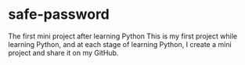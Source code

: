 # safe-password
The first mini project after learning Python
This is my first project while learning Python, and at each stage of learning Python, I create a mini project and share it on my GitHub.
